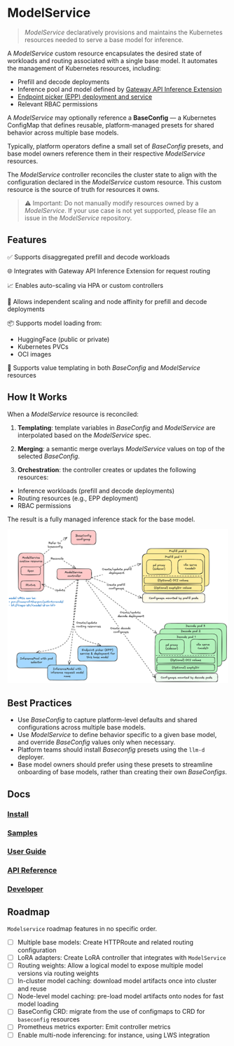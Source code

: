 # ModelService

> *ModelService* declaratively provisions and maintains the Kubernetes resources needed to serve a base model for inference.

A *ModelService* custom resource encapsulates the desired state of workloads and routing associated with a single base model. It automates the management of Kubernetes resources, including:

* Prefill and decode deployments
* Inference pool and model defined by [Gateway API Inference Extension](https://gateway-api-inference-extension.sigs.k8s.io)
* [Endpoint picker (EPP) deployment and service](https://gateway-api-inference-extension.sigs.k8s.io/?h=endpoint#endpoint-selection-extension)
* Relevant RBAC permissions

A *ModelService* may optionally reference a **BaseConfig** — a Kubernetes ConfigMap that defines reusable, platform-managed presets for shared behavior across multiple base models.

Typically, platform operators define a small set of *BaseConfig* presets, and base model owners reference them in their respective *ModelService* resources.

The *ModelService* controller reconciles the cluster state to align with the configuration declared in the *ModelService* custom resource. This custom resource is the source of truth for resources it owns.

> ⚠️ Important: Do not manually modify resources owned by a *ModelService*. If your use case is not yet supported, please file an issue in the *ModelService* repository.

## Features

✅ Supports disaggregated prefill and decode workloads

🌐 Integrates with Gateway API Inference Extension for request routing

📈 Enables auto-scaling via HPA or custom controllers

🔧 Allows independent scaling and node affinity for prefill and decode deployments

📦 Supports model loading from:

  * HuggingFace (public or private)
  * Kubernetes PVCs
  * OCI images

🧩 Supports value templating in both *BaseConfig* and *ModelService* resources

## How It Works

When a *ModelService* resource is reconciled:

1. **Templating**: template variables in *BaseConfig* and *ModelService* are interpolated based on the *ModelService* spec.

2. **Merging**: a semantic merge overlays *ModelService* values on top of the selected *BaseConfig*.

3. **Orchestration**: the controller creates or updates the following resources:

  * Inference workloads (prefill and decode deployments)
  * Routing resources (e.g., EPP deployment)
  * RBAC permissions

The result is a fully managed inference stack for the base model.

![model-service-arch](model-service-arch.png)

## Best Practices

* Use *BaseConfig* to capture platform-level defaults and shared configurations across multiple base models.
* Use *ModelService* to define behavior specific to a given base model, and override *BaseConfig* values only when necessary.
* Platform teams should install *Baseconfig* presets using the `llm-d` deployer.
* Base model owners should prefer using these presets to streamline onboarding of base models, rather than creating their own *BaseConfigs*.

## Docs

### [Install](docs/install.md)

### [Samples](./samples/README.md)

### [User Guide](docs/userguide.md)

### [API Reference](docs/apireference.md)

### [Developer](docs/developer.md)

## Roadmap

`Modelservice` roadmap features in no specific order.

- [ ] Multiple base models: Create HTTPRoute and related routing configuration
- [ ] LoRA adapters: Create LoRA controller that integrates with `ModelService`
- [ ] Routing weights: Allow a logical model to expose multiple model versions via routing weights
- [ ] In-cluster model caching: download model artifacts once into cluster and reuse
- [ ] Node-level model caching: pre-load model artifacts onto nodes for fast model loading
- [ ] BaseConfig CRD: migrate from the use of configmaps to CRD for `baseconfig` resources
- [ ] Prometheus metrics exporter: Emit controller metrics
- [ ] Enable multi-node inferencing: for instance, using LWS integration